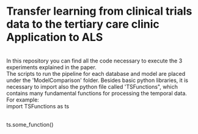 # Transfer learning from clinical trials data to the tertiary care clinic Application to ALS
<br>
In this repository you can find all the code necessary to execute the 3 experiments explained in the paper.<br>
The scripts to run the pipeline for each database and model are placed under the 'ModelComparison' folder. Besides basic python libraries, it is necessary to import also the python file called 'TSFunctions", which contains many fundamental functions for processing the temporal data. <br>
For example:<br>
import TSFunctions as ts <br>
<br>

ts.some_function()

